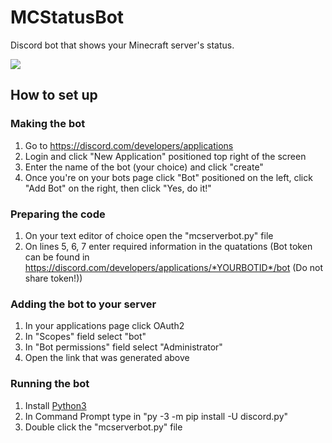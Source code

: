 # MCStatusBot
Discord bot that shows your Minecraft server's status.   
  
![](https://lunus.xyz/kl3XMG.png)
## How to set up
### Making the bot
1. Go to https://discord.com/developers/applications
2. Login and click "New Application" positioned top right of the screen
3. Enter the name of the bot (your choice) and click "create"
4. Once you're on your bots page click "Bot" positioned on the left, click "Add Bot" on the right, then click "Yes, do it!"
### Preparing the code
1. On your text editor of choice open the "mcserverbot.py" file
2. On lines 5, 6, 7 enter required information in the quatations (Bot token can be found in https://discord.com/developers/applications/*YOURBOTID*/bot (Do not share token!))
### Adding the bot to your server
1. In your applications page click OAuth2
2. In "Scopes" field select "bot"
3. In "Bot permissions" field select "Administrator"
4. Open the link that was generated above
### Running the bot
1. Install [Python3](https://www.python.org/downloads/)
2. In Command Prompt type in "py -3 -m pip install -U discord.py"
3. Double click the "mcserverbot.py" file
